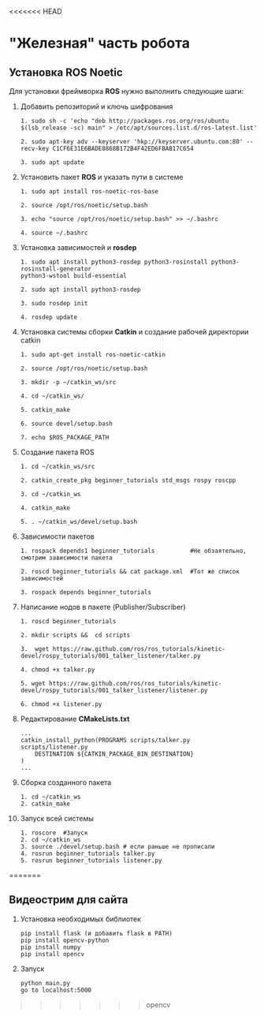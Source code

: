 <<<<<<< HEAD
# "Железная" часть робота 

## Установка ROS Noetic
Для установки фреймворка **ROS** нужно выполнить следующие шаги:

1. Добавить репозиторий и ключь шифрования
    ```
    1. sudo sh -c 'echo "deb http://packages.ros.org/ros/ubuntu $(lsb_release -sc) main" > /etc/apt/sources.list.d/ros-latest.list'

    2. sudo apt-key adv --keyserver 'hkp://keyserver.ubuntu.com:80' --recv-key C1CF6E31E6BADE8868B172B4F42ED6FBAB17C654

    3. sudo apt update
    ```
2.  Установить пакет **ROS** и указать пути в системе

    ```
    1. sudo apt install ros-noetic-ros-base
    
    2. source /opt/ros/noetic/setup.bash
    
    3. echo "source /opt/ros/noetic/setup.bash" >> ~/.bashrc
    
    4. source ~/.bashrc
    ```
3. Установка зависимостей и **rosdep** 
    ```
    1. sudo apt install python3-rosdep python3-rosinstall python3-rosinstall-generator 
    python3-wstool build-essential
    
    2. sudo apt install python3-rosdep
    
    3. sudo rosdep init
    
    4. rosdep update
    ```
4. Установка системы сборки **Сatkin** и создание рабочей директории catkin
    ```
    1. sudo apt-get install ros-noetic-catkin

    2. source /opt/ros/noetic/setup.bash
    
    3. mkdir -p ~/catkin_ws/src
    
    4. cd ~/catkin_ws/
    
    5. catkin_make
    
    6. source devel/setup.bash
    
    7. echo $ROS_PACKAGE_PATH
    ```
5. Создание пакета ROS
    ```
    1. cd ~/catkin_ws/src
    
    2. catkin_create_pkg beginner_tutorials std_msgs rospy roscpp
    
    3. cd ~/catkin_ws
    
    4. catkin_make
    
    5. . ~/catkin_ws/devel/setup.bash
    ```

6. Зависимости пакетов
    ```
    1. rospack depends1 beginner_tutorials          #Не обзаятельно, смотрим зависимости пакета
    
    2. roscd beginner_tutorials && cat package.xml  #Тот же список зависимостей
    
    3. rospack depends beginner_tutorials
    ```
7. Написание нодов в пакете (Publisher/Subscriber)
    ```
    1. roscd beginner_tutorials

    2. mkdir scripts &&  cd scripts
    
    3.  wget https://raw.github.com/ros/ros_tutorials/kinetic-devel/rospy_tutorials/001_talker_listener/talker.py
    
    4. chmod +x talker.py

    5. wget https://raw.github.com/ros/ros_tutorials/kinetic-devel/rospy_tutorials/001_talker_listener/listener.py

    6. chmod +x listener.py
    ```
8. Редактирование **CMakeLists.txt**
    ```
    ...
    catkin_install_python(PROGRAMS scripts/talker.py scripts/listener.py
        DESTINATION ${CATKIN_PACKAGE_BIN_DESTINATION}
    )
    ...
    ```
9. Сборка созданного пакета 
    ```
    1. cd ~/catkin_ws
    2. catkin_make
    ```
10. Запуск всей системы
    ```
    1. roscore  #Запуск 
    2. cd ~/catkin_ws
    3. source ./devel/setup.bash # если раньше не прописали
    4. rosrun beginner_tutorials talker.py   
    5. rosrun beginner_tutorials listener.py 
    ```
=======
## Видеострим для сайта 

1. Установка необходимых библиотек
    ```
    pip install flask (и добавить flask в PATH)
    pip install opencv-python
    pip install numpy
    pip install opencv
    ```
2. Запуск 
    ```
    python main.py
    go to localhost:5000
    ```
>>>>>>> opencv
